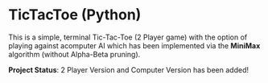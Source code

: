 # TicTacToe (Python)

This is a simple, terminal Tic-Tac-Toe (2 Player game) with the option of playing against acomputer AI which has been implemented via the **MiniMax** algorithm (without Alpha-Beta pruning). 

**Project Status**: 2 Player Version and Computer Version has been added!
